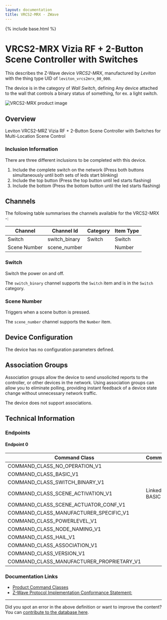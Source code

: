 ```yaml
---
layout: documentation
title: VRCS2-MRX - ZWave
---
```


{% include base.html %}

# VRCS2-MRX Vizia RF + 2-Button Scene Controller with Switches
This describes the Z-Wave device *VRCS2-MRX*, manufactured by *Leviton* with the thing type UID of ```leviton_vrcs2mrx_00_000```.

The device is in the category of *Wall Switch*, defining Any device attached to the wall that controls a binary status of something, for ex. a light switch.

![VRCS2-MRX product image](https://www.cd-jackson.com/zwave_device_uploads/418/418_default.png)


## Overview

Leviton VRCS2-MRZ Vizia RF + 2-Button Scene Controller with Switches for Multi-Location Scene Control

### Inclusion Information

There are three different inclusions to be completed with this device.

  1. Include the complete switch on the network (Press both buttons simultaneously until both sets of leds start blinking)
  2. Include the top button (Press the top button until led starts flashing)
  3. Include the bottom (Press the bottom button until the led starts flashing)

## Channels

The following table summarises the channels available for the VRCS2-MRX -:

| Channel | Channel Id | Category | Item Type |
|---------|------------|----------|-----------|
| Switch | switch_binary | Switch | Switch | 
| Scene Number | scene_number |  | Number | 

### Switch

Switch the power on and off.

The ```switch_binary``` channel supports the ```Switch``` item and is in the ```Switch``` category.

### Scene Number

Triggers when a scene button is pressed.

The ```scene_number``` channel supports the ```Number``` item.



## Device Configuration

The device has no configuration parameters defined.

## Association Groups

Association groups allow the device to send unsolicited reports to the controller, or other devices in the network. Using association groups can allow you to eliminate polling, providing instant feedback of a device state change without unnecessary network traffic.

The device does not support associations.
## Technical Information

### Endpoints

#### Endpoint 0

| Command Class | Comment |
|---------------|---------|
| COMMAND_CLASS_NO_OPERATION_V1| |
| COMMAND_CLASS_BASIC_V1| |
| COMMAND_CLASS_SWITCH_BINARY_V1| |
| COMMAND_CLASS_SCENE_ACTIVATION_V1| Linked to BASIC|
| COMMAND_CLASS_SCENE_ACTUATOR_CONF_V1| |
| COMMAND_CLASS_MANUFACTURER_SPECIFIC_V1| |
| COMMAND_CLASS_POWERLEVEL_V1| |
| COMMAND_CLASS_NODE_NAMING_V1| |
| COMMAND_CLASS_HAIL_V1| |
| COMMAND_CLASS_ASSOCIATION_V1| |
| COMMAND_CLASS_VERSION_V1| |
| COMMAND_CLASS_MANUFACTURER_PROPRIETARY_V1| |

### Documentation Links

* [Product Command Classes](https://www.cd-jackson.com/zwave_device_uploads/418/Product-Command-Classes.pdf)
* [Z-Wave Protocol Implementation Conformance Statement:](https://www.cd-jackson.com/zwave_device_uploads/418/ZC08-09060016.pdf)

---

Did you spot an error in the above definition or want to improve the content?
You can [contribute to the database here](http://www.cd-jackson.com/index.php/zwave/zwave-device-database/zwave-device-list/devicesummary/418).
